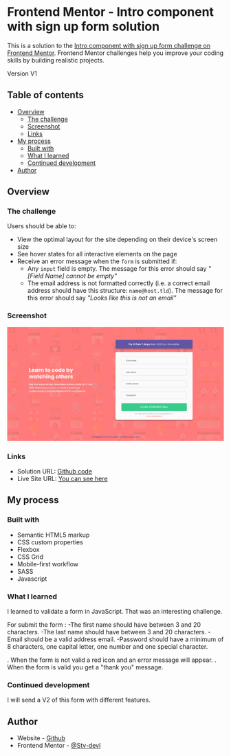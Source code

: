 # Frontend Mentor - Intro component with sign up form solution

This is a solution to the [Intro component with sign up form challenge on Frontend Mentor](https://www.frontendmentor.io/challenges/intro-component-with-signup-form-5cf91bd49edda32581d28fd1). Frontend Mentor challenges help you improve your coding skills by building realistic projects.

Version V1

## Table of contents

- [Overview](#overview)
  - [The challenge](#the-challenge)
  - [Screenshot](#screenshot)
  - [Links](#links)
- [My process](#my-process)
  - [Built with](#built-with)
  - [What I learned](#what-i-learned)
  - [Continued development](#continued-development)
- [Author](#author)

## Overview

### The challenge

Users should be able to:

- View the optimal layout for the site depending on their device's screen size
- See hover states for all interactive elements on the page
- Receive an error message when the `form` is submitted if:
  - Any `input` field is empty. The message for this error should say _"[Field Name] cannot be empty"_
  - The email address is not formatted correctly (i.e. a correct email address should have this structure: `name@host.tld`). The message for this error should say _"Looks like this is not an email"_

### Screenshot

![](./Screenshot/Screenshot.png)

### Links

- Solution URL: [Github code](https://github.com/Stv-devl/intro-component-with-signup-form-master)
- Live Site URL: [You can see here](https://stv-devl.github.io/intro-component-with-signup-form-master/)

## My process

### Built with

- Semantic HTML5 markup
- CSS custom properties
- Flexbox
- CSS Grid
- Mobile-first workflow
- SASS
- Javascript

### What I learned

I learned to validate a form in JavaScript. That was an interesting challenge.

For submit the form :
-The first name should have between 3 and 20 characters.
-The last name should have between 3 and 20 characters.
-Email should be a valid address email.
-Password should have a minimum of 8 characters, one capital letter, one number and one special character.

. When the form is not valid a red icon and an error message will appear.
. When the form is valid you get a "thank you" message.

### Continued development

I will send a V2 of this form with different features.

## Author

- Website - [Github](https://github.com/Stv-devl)
- Frontend Mentor - [@Stv-devl](https://www.frontendmentor.io/profile/Stv-devl)
